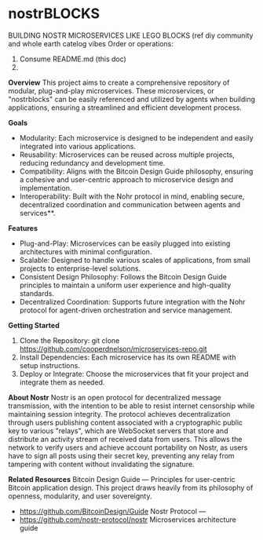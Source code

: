 # nostrBLOCKS
BUILDING NOSTR MICROSERVICES LIKE LEGO BLOCKS (ref diy community and whole earth catelog vibes
Order or operations:
1. Consume README.md (this doc)
2. 


**Overview**
This project aims to create a comprehensive repository of modular, plug-and-play microservices. These microservices, or "nostrblocks" can be easily referenced and utilized by agents when building applications, ensuring a streamlined and efficient development process.


**Goals**
- Modularity: Each microservice is designed to be independent and easily integrated into various applications.
- Reusability: Microservices can be reused across multiple projects, reducing redundancy and development time.
- Compatibility: Aligns with the Bitcoin Design Guide philosophy, ensuring a cohesive and user-centric approach to microservice design and implementation.
- Interoperability: Built with the Nohr protocol in mind, enabling secure, decentralized coordination and communication between agents and services**.


**Features**
- Plug-and-Play: Microservices can be easily plugged into existing architectures with minimal configuration.
- Scalable: Designed to handle various scales of applications, from small projects to enterprise-level solutions.
- Consistent Design Philosophy: Follows the Bitcoin Design Guide principles to maintain a uniform user experience and high-quality standards.
- Decentralized Coordination: Supports future integration with the Nohr protocol for agent-driven orchestration and service management.


**Getting Started**
1. Clone the Repository:
git clone https://github.com/cooperdnelson/microservices-repo.git
2.	Install Dependencies:
Each microservice has its own README with setup instructions.
3. Deploy or Integrate:
Choose the microservices that fit your project and integrate them as needed.


**About Nostr**
Nostr is an open protocol for decentralized message transmission, with the intention to be able to resist internet censorship while maintaining session integrity. 
The protocol achieves decentralization through users publishing content associated with a cryptographic public key to various "relays", which are WebSocket servers that store and distribute an activity stream of received data from users. 
This allows the network to verify users and achieve account portability on Nostr, as users have to sign all posts using their secret key, preventing any relay from tampering with content without invalidating the signature.


**Related Resources**
Bitcoin Design Guide — Principles for user-centric Bitcoin application design. This project draws heavily from its philosophy of openness, modularity, and user sovereignty.
- https://github.com/BitcoinDesign/Guide
Nostr Protocol — 
- https://github.com/nostr-protocol/nostr
Microservices architecture guide
